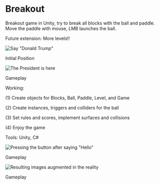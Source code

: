 # Breakout

Breakout game in Unity, try to break all blocks with the ball and paddle. Move the paddle with mouse, LMB launches the ball.

Future extension: More levels!!

![Say "Donald Trump"](https://github.com/adityaiiitv/Breakout/blob/master/Pictures/Screenshot%20(38).png)

Initial Position


![The President is here](https://github.com/adityaiiitv/Breakout/blob/master/Pictures/Screenshot%20(41).png)

Gameplay


Working:

(1) Create objects for Blocks, Ball, Paddle, Level, and Game

(2) Create instances, triggers and colliders for the ball

(3) Set rules and scores, implement surfaces and collisions

(4) Enjoy the game

Tools: Unity, C#

![Pressing the button after saying "Hello"](https://github.com/adityaiiitv/Breakout/blob/master/Pictures/Screenshot%20(45).png)

Gameplay

![Resulting images augmented in the reality](https://github.com/adityaiiitv/Breakout/blob/master/Pictures/Screenshot%20(46).png)

Gameplay
